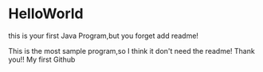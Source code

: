 HelloWorld
==========
  this is your first Java Program,but you forget add readme!
  
  This is the most sample program,so I think it don't need the readme! Thank you!!
My first Github
